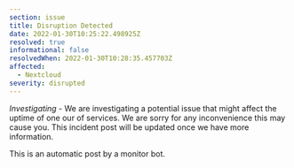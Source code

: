 ```yaml
---
section: issue
title: Disruption Detected
date: 2022-01-30T10:25:22.498925Z
resolved: true
informational: false
resolvedWhen: 2022-01-30T10:28:35.457703Z
affected:
  - Nextcloud
severity: disrupted
---
```

*Investigating* - We are investigating a potential issue that might affect the uptime of one our of services. We are sorry for any inconvenience this may cause you. This incident post will be updated once we have more information.

This is an automatic post by a monitor bot.
        